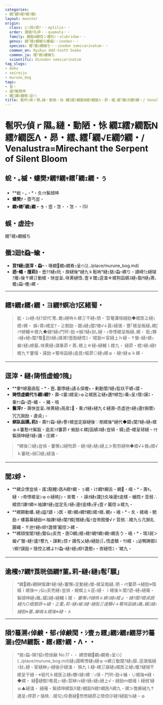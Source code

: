 ```yaml
---
categories:
- 繝｢繝ｳ繧ｹ繧ｿ繝ｼ
layout: monster
origin:
  class: 辷ｬ陌ｫ邯ｱ・・eptilia・・
  order: 譛蛾ｱ礼岼・・quamata・・
  family: 繝翫Α繝倥ン遘托ｼ・olubridae・・
  genus: 繧｢繧ｫ繝槭ち螻橸ｼ・inodon・・
  species: 繧｢繧ｫ繝槭ち・・inodon semicarinatum・・
  common_en: Ryukyu Odd-tooth Snake
  common_ja: 繧｢繧ｫ繝槭ち
  scientific: Dinodon semicarinatum
tag_slugs:
- doku
- seireiju
- murune_bog
tags:
- 豈・
- 邊ｾ髴顔坤
- 繝繝ｫ繝肴ｯ呈ｲｼ
title: 髱呎ｯ偵ｒ隰｡縺・動陋・怺 繝ｴ繧ｧ繝翫Ν繧ｹ繝医Λ・昴・繧､繧｢繝√Ε繝ｳ繝・/ Venalustra=Mirechant the Serpent of Silent Bloom
---
```


# 髱呎ｯ偵ｒ隰｡縺・動陋・怺 繝ｴ繧ｧ繝翫Ν繧ｹ繝医Λ・昴・繧､繧｢繝√Ε繝ｳ繝・/ Venalustra=Mirechant the Serpent of Silent Bloom

## 蛻・｡槭・螻樊ｧ繝ｻ繝ｬ繧｢繝ｪ繝・ぅ

* **蛻・｡・*・夂ｲｾ髴顔坤
* **螻樊ｧ**・壺丐豈・
* **繝ｬ繧｢繝ｪ繝・ぅ**・壺・笘・・笘・・(5)

## 蜈・虚迚ｩ
繧｢繧ｫ繝槭ち

## 蜃ｺ迴ｾ蝨ｰ蝓・

* **荳ｻ縺ｪ逕滓・蝨ｰ**・喙繝繝ｫ繝肴ｯ呈ｲｼ](../place/murune_bog.md)
* **迺ｰ蠅・擅莉ｶ**・壼ｸｸ縺ｫ阮・揆縺後°縺九ｋ髱吶°縺ｪ貉ｿ蝨ｰ縲り・讀崎ｳｪ縺瑚ｱ雁ｯ後〒縲∬動繧・怏豈呈､咲黄縺悟､壹￥閾ｪ逕溘☆繧狗函蜻ｽ縺ｨ豁ｻ縺ｮ莠､蟾ｮ蝨ｰ蟶ｯ縲・

---

## 繧ｷ繝ｫ繧ｨ繝・ヨ繝ｻ螟冶ｦ区緒蜀・

> 豼・ｴｫ縺ｨ豺ｱ邱代′莠､蟾ｮ縺吶ｋ縲∬干縺ｨ陋・′荳菴灘喧縺励◆繧医≧縺ｪ蟋ｿ縲・
> 蜈ｨ霄ｫ繧定ｦ・≧魍励・闢ｮ縺ｮ闃ｱ蠑√↓莨ｼ縺溷・豐｢繧呈叛縺｡縲∫ｧｻ蜍輔☆繧九◆縺ｳ縺ｫ鬥呎ｰ励→蜈ｱ縺ｫ豺｡縺・ｯ帝悸繧呈叛縺､縲・
> 鬆ｭ驛ｨ縺ｫ縺ｯ闃ｱ蜀迥ｶ縺ｮ諢溯ｦ壼勣縺悟ｺ・′繧翫∝宦縺上ｈ縺・↑螢ｰ縺ｧ蜻ｨ蝗ｲ縺ｮ蜍墓､咲黄縺ｨ諢乗昴ｒ莠､繧上☆縺ｨ縺輔ｌ繧九・
> 縺昴・蟋ｿ縺ｯ縺ｾ繧九〒窶懆・謨励→蜀咲函縺ｮ逾晁ｩ樞昴◎縺ｮ繧ゅ・縺ｧ縺ゅｋ縲・

---

## 逕滓・縺ｨ陦悟虚蝗ｳ隗｣

* **豢ｻ蜍墓凾髢・*・壼､暮悸縺ｮ譎る俣蟶ｯ・剰動闃ｱ縺ｮ髢玖干蜻ｨ譛・
* **陦悟虚繝代ち繝ｼ繝ｳ**・壽ｰｴ霎ｺ繧呈ｼゅ≧繧医≧縺ｫ遘ｻ蜍包ｼ乗ｯ呈ｧ隱ｿ謨ｴ・乗ｹｿ蝨ｰ迺ｰ蠅・・豬・喧
* **鬟滓ｧ**・壽怏豈呈､咲黄縺ｮ鬲皮ｴ・乗ｭｻ縺ｫ縺九￠縺溷ｰ丞虚迚ｩ縺ｮ邊ｾ豌暦ｼ冗亢豌励・邊貞ｭ・
* **螟臥函譚｡莉ｶ**・壽ｹｿ蝨ｰ縺ｫ譽ｲ繧豈定寐縺後∵椡繧後°縺代◆闢ｮ闃ｱ縺ｨ縺ｨ繧ゅ↓窶懃ｲｾ髴翫・逾亥ｿｵ窶昴ｒ蜿励￠縲∫函蜻ｽ縺ｨ豈偵・蠕ｪ迺ｰ繧呈球縺・ｲｾ髴顔坤縺ｸ縺ｨ譏・庄縲・

> *縲後◎縺ｮ豈偵・窶懈ｮｺ縺吮昴・縺ｧ縺ｯ縺ｪ縺上≫懃剪縺吶◆繧√↓骼ｮ繧√ｋ窶晄ｯ偵□縺｣縺溘・

---

## 閭ｽ蜉・

* **縲企悸豈偵・謠ｺ豁鯉ｼ医Α繧ｹ繝・ぅ繝・け繝ｻ繝舌・繝・峨・*・壽ｷ｡縺・ｯ帝悸繧呈ｼゅｏ縺帙∫ｯ・峇蜀・・謨ｵ縺ｫ謖∫ｶ夂噪邊ｾ逾樣・蛹悶ｒ荳弱∴繧倶ｸ譁ｹ縲∝袖譁ｹ縺ｮ豈定先ｧ縺ｨ邊ｾ逾槫ｮ牙ｮ壹ｒ鬮倥ａ繧九・
* **縲願動螻､縺ｮ謚ｱ謫・ｼ医・繧ｿ繝ｫ繝ｻ繝ｴ繧ｧ繧､繝ｫ・峨・*・夊・繧峨・魍励ｒ螻暮幕縺励∝袖譁ｹ縺ｫ闃ｱ蠑∫憾縺ｮ髦ｲ豈帝囿螢√ｒ荳弱∴繧九ら亢豌礼腸蠅・〒迚ｹ縺ｫ蜉ｹ譫懊′鬮倥＞縲・
* **縲顔悛闃ｱ縺ｮ蟄仙ｮ亥売・医Ο繝ｪ繧ｯ繧ｹ繝ｻ繝ｩ繝ｩ繝舌う・峨・*・壻ｽ弱＞蝗√″螢ｰ縺ｧ逶ｸ謇九・諢剰ｭ倥ｒ譖匁乂縺ｫ縺励∬｡悟虚驕・ｻｶ繧・ｭ泌鴨陦御ｽｿ螟ｱ謨励ｒ隱倥≧縲よｹｿ蝨ｰ縺ｧ縺ｮ蜉ｹ譫懃ｯ・峇縺悟ｺ・′繧九・

---

## 逾櫁ｩｱ繝ｻ莨晄価繝ｻ菫｡莉ｰ縺ｨ縺ｮ髢｢騾｣

> *繝繝ｫ繝榊慍譁ｹ縺ｧ縺ｯ窶懈ｯ定動縺ｮ螢ｰ繧呈戟縺､陋・ｲｾ窶昴→縺励※隱槭ｉ繧後∝ｭ仙ｮ亥売縺ｨ豈偵・蜆蠑上↓逕ｨ縺・ｉ繧後ｋ闃ｱ迺ｰ縺ｯ縺薙・髴顔坤縺ｮ雎｡蠕ｴ縺ｨ縺輔ｌ繧・
> *窶懈ｭｻ縺帙ｋ蜻ｽ縺ｫ繧ょ・縺ｳ闃ｱ繧貞調縺九○繧銀昴→縺・≧菫｡莉ｰ縺ｫ蝓ｺ縺･縺阪∬速騾√→蜀咲函縺ｮ雎｡蠕ｴ縺ｨ縺励※菫｡螂峨＆繧後※縺・ｋ*

---

## 隕ｳ蟇溯ｨ倬鹸・郁ｨ倬鹸閠・ｼ壹ヵ繧｣繝ｼ繝ｫ繝芽ｦｳ蟇溷ｮ倥Μ繝翫・繧ｨ繧ｹ繝・Λ・・

> *貉ｿ蝨ｰ隕ｳ貂ｬ險倬鹸 No.17・・
> 縲啓繝繝ｫ繝肴ｯ呈ｲｼ](../place/murune_bog.md)縺ｮ譛晞悸縺ｮ縺ゅ→縲∬動闃ｱ縺ｮ鄒､逕溷慍縺ｧ豺｡縺・宦縺榊｣ｰ縺後＠縺溘・
> 隕九ｌ縺ｰ縲∬寐縺ｮ繧医≧縺ｪ蠖ｱ縺瑚干繧呈干縺・※貊代ｋ繧医≧縺ｫ騾ｲ縺ｿ縲∵ｯ偵・鬥呎ｰ励↓蛹・∪繧後※縺・◆縲・
> 縺縺御ｸ肴晁ｭｰ縺ｨ荳榊ｿｫ縺ｧ縺ｯ縺ｪ縺上√・縺励ｍ螳峨ｉ縺弱′縺ゅ▲縺溘・
> 縺薙・髴顔坤縲翫Χ繧ｧ繝翫Ν繧ｹ繝医Λ縲九・縲≫憺撕縺九↑逋呈ｯ停昴ｒ貉帙∴繧句ｭ伜惠縺笏笏縺昴≧險倥＠縺ｦ縺翫％縺・ゅ